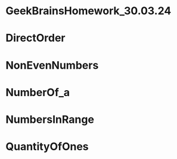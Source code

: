 # GeekBrainsHomework_30.03.24
# DirectOrder
# NonEvenNumbers
# NumberOf_a
# NumbersInRange
# QuantityOfOnes
